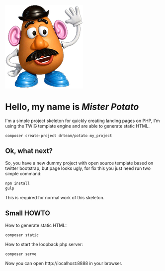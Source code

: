 ![Mr.Potato Logo](mr-potato.gif)

# Hello, my name is ***Mister Potato***

I'm a simple project skeleton for quickly creating landing pages on PHP,
I'm using the TWIG template engine and are able to generate static HTML.

    composer create-project drteam/potato my_project

## Ok, what next?

So, you have a new dummy project with open source template based on twitter bootstrap,
but page looks ugly, for fix this you just need run two simple command:

    npm install
    gulp

This is required for normal work of this skeleton.

## Small HOWTO

How to generate static HTML:

    composer static

How to start the loopback php server:

    composer serve

Now you can open http://localhost:8888 in your browser.
